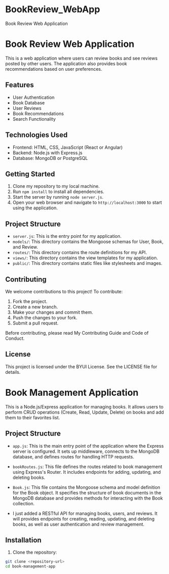 # BookReview_WebApp
Book Review Web Application
# Book Review Web Application

This is a web application where users can review books and see reviews posted by other users. The application also provides book recommendations based on user preferences.

## Features

- User Authentication
- Book Database
- User Reviews
- Book Recommendations
- Search Functionality

## Technologies Used

- Frontend: HTML, CSS, JavaScript (React or Angular)
- Backend: Node.js with Express.js
- Database: MongoDB or PostgreSQL

## Getting Started

1. Clone my repository to my local machine.
2. Run `npm install` to install all dependencies.
3. Start the server by running `node server.js`.
4. Open your web browser and navigate to `http://localhost:3000` to start using the application.

## Project Structure

- `server.js`: This is the entry point for my application.
- `models/`: This directory contains the Mongoose schemas for User, Book, and Review.
- `routes/`: This directory contains the route definitions for my API.
- `views/`: This directory contains the view templates for my application.
- `public/`: This directory contains static files like stylesheets and images.

## Contributing

We welcome contributions to this project! To contribute:

1. Fork the project.
2. Create a new branch.
3. Make your changes and commit them.
4. Push the changes to your fork.
5. Submit a pull request.

Before contributing, please read My Contributing Guide and Code of Conduct.

## License

This project is licensed under the  BYUI License. See the LICENSE file for details.

# Book Management Application

This is a Node.js/Express application for managing books. It allows users to perform CRUD operations (Create, Read, Update, Delete) on books and add them to their favorites list.

## Project Structure

- `app.js`: This is the main entry point of the application where the Express server is configured. It sets up middleware, connects to the MongoDB database, and defines routes for handling HTTP requests.

- `bookRoutes.js`: This file defines the routes related to book management using Express's Router. It includes endpoints for adding, updating, and deleting books.

- `Book.js`: This file contains the Mongoose schema and model definition for the Book object. It specifies the structure of book documents in the MongoDB database and provides methods for interacting with the Book collection.

- I just added a RESTful API for managing books, users, and reviews. It will provides endpoints for creating, reading, updating, and deleting books, as well as user authentication and review management.

## Installation

1. Clone the repository:

```bash
git clone <repository-url>
cd book-management-app
